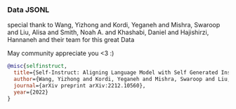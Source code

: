 ### Data JSONL

special thank to Wang, Yizhong and Kordi, Yeganeh and Mishra, Swaroop and Liu, Alisa and Smith, Noah A. and Khashabi,
Daniel and Hajishirzi, Hannaneh and their team for this great Data

May community appreciate you <3 :)

```bibtex
@misc{selfinstruct,
  title={Self-Instruct: Aligning Language Model with Self Generated Instructions},
  author={Wang, Yizhong and Kordi, Yeganeh and Mishra, Swaroop and Liu, Alisa and Smith, Noah A. and Khashabi, Daniel and Hajishirzi, Hannaneh},
  journal={arXiv preprint arXiv:2212.10560},
  year={2022}
}
```